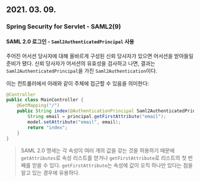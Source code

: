 ## 2021. 03. 09.

### Spring Security for Servlet - SAML2(9)

#### SAML 2.0 로그인 - `Saml2AuthenticatedPrincipal` 사용

주어진 어서션 당사자에 대해 올바르게 구성된 신뢰 당사자가 있으면 어서션을 받아들일 준비가 됐다. 신뢰 당사자가 어서션의 유효성을 검사하고 나면, 결과는 `Saml2AuthenticatedPrincipal`을 가진 `Saml2Authentication`이다.

이는 컨트롤러에서 아래와 같이 주체에 접근할 수 있음을 의미한다:

```java
@Controller
public class MainController {
    @GetMapping("/")
    public String index(@AuthenticationPrincipal Saml2AuthenticatedPrincipal principal, Model model) {
        String email = principal.getFirstAttribute("email");
        model.setAttribute("email", email);
        return "index";
    }
}
```

> SAML 2.0 명세는 각 속성이 여러 개의 값을 갖는 것을 허용하기 때문에 `getAttributes`로 속성 리스트를 얻거나 `getFirstAttribute`로 리스트의 첫 번째를 얻을 수 있다. `getFirstAttribute`는 속성에 값이 오직 하나만 있다는 점을 알고 있는 경우에 유용하다.

